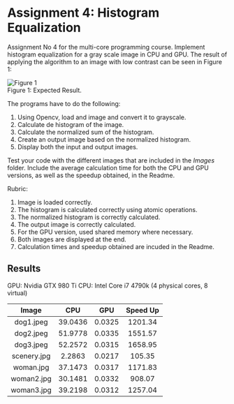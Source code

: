 # Assignment 4: Histogram Equalization

Assignment No 4 for the multi-core programming course. Implement histogram equalization for a gray scale image in CPU and GPU. The result of applying the algorithm to an image with low contrast can be seen in Figure 1:

![Figure 1](Images/histogram_equalization.png)
<br/>Figure 1: Expected Result.

The programs have to do the following:

1. Using Opencv, load and image and convert it to grayscale.
2. Calculate de histogram of the image.
3. Calculate the normalized sum of the histogram.
4. Create an output image based on the normalized histogram.
5. Display both the input and output images.

Test your code with the different images that are included in the *Images* folder. Include the average calculation time for both the CPU and GPU versions, as well as the speedup obtained, in the Readme.

Rubric:

1. Image is loaded correctly.
2. The histogram is calculated correctly using atomic operations.
3. The normalized histogram is correctly calculated.
4. The output image is correctly calculated.
5. For the GPU version, used shared memory where necessary.
6. Both images are displayed at the end.
7. Calculation times and speedup obtained are incuded in the Readme.

## Results

GPU: Nvidia GTX 980 Ti
CPU: Intel Core i7 4790k (4 physical cores, 8 virtual)

| Image       | CPU     | GPU     | Speed Up    |
| :---------: |:-------:|:-------:|:-----------:|
| dog1.jpeg   | 39.0436 | 0.0325  |   1201.34   |
| dog2.jpeg   | 51.9778 | 0.0335  |   1551.57   |
| dog3.jpeg   | 52.2572 | 0.0315  |   1658.95   |
| scenery.jpg |  2.2863 | 0.0217  |   105.35    |
| woman.jpg   | 37.1473 | 0.0317  |   1171.83   |
| woman2.jpg  | 30.1481 | 0.0332  |   908.07    |
| woman3.jpg  | 39.2198 | 0.0312  |   1257.04   |
